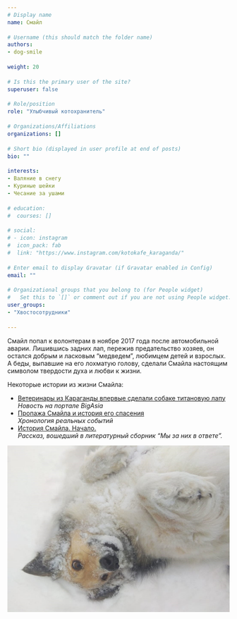 ```yaml
---
# Display name
name: Смайл

# Username (this should match the folder name)
authors:
- dog-smile

weight: 20

# Is this the primary user of the site?
superuser: false

# Role/position
role: "Улыбчивый котохранитель"

# Organizations/Affiliations
organizations: []

# Short bio (displayed in user profile at end of posts)
bio: ""

interests:
- Валяние в снегу
- Куриные шейки
- Чесание за ушами

# education:
#  courses: []

# social:
# - icon: instagram
#  icon_pack: fab
#  link: "https://www.instagram.com/kotokafe_karaganda/"

# Enter email to display Gravatar (if Gravatar enabled in Config)
email: ""

# Organizational groups that you belong to (for People widget)
#   Set this to `[]` or comment out if you are not using People widget.
user_groups:
- "Хвостосотрудники"

---
```


Смайл попал к волонтерам в ноябре 2017 года после автомобильной аварии. Лишившись задних лап, пережив предательство хозяев, он остался добрым и ласковым “медведем”, любимцем детей и взрослых. А беды, выпавшие на его лохматую голову, сделали Смайла настоящим символом твердости духа и любви к жизни.

Некоторые истории из жизни Смайла:

* [Ветеринары из Караганды впервые сделали собаке титановую лапу](http://bigasia.ru/content/news/eco/veterinary-iz-karagandy-vpervye-sdelali-sobake-titanovuyu-lapu/)  
  *Новость на портале BigAsia*
* [Пропажа Смайла и история его спасения](https://www.instagram.com/p/Bvnv3G2hHDp/)  
  *Хронология реальных событий*
* [История Смайла. Начало.](https://www.instagram.com/p/B7tg3V_Brdc/)  
  *Рассказ, вошедший в литературный сборник “Мы за них в ответе”.*

![Смайл](smile.jpg)